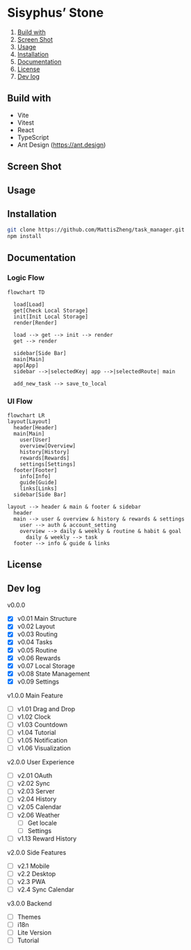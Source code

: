# Sisyphus’ Stone

1. [Build with](#build-with)
2. [Screen Shot](#screen-shot)
3. [Usage](#usage)
4. [Installation](#installation)
5. [Documentation](#documentation)
6. [License](#license)
7. [Dev log](#dev-log)

## Build with

- Vite
- Vitest
- React
- TypeScript
- Ant Design (https://ant.design)

## Screen Shot

## Usage

## Installation

```bash
git clone https://github.com/MattisZheng/task_manager.git
npm install
```

## Documentation

### Logic Flow

```mermaid
flowchart TD

  load[Load]
  get[Check Local Storage]
  init[Init Local Storage]
  render[Render]

  load --> get --> init --> render
  get --> render

  sidebar[Side Bar]
  main[Main]
  app[App]
  sidebar -->|selectedKey| app -->|selectedRoute| main

  add_new_task --> save_to_local

```

### UI Flow

```mermaid
flowchart LR
layout[Layout]
  header[Header]
  main[Main]
    user[User]
    overview[Overview]
    history[History]
    rewards[Rewards]
    settings[Settings]
  footer[Footer]
    info[Info]
    guide[Guide]
    links[Links]
  sidebar[Side Bar]

layout --> header & main & footer & sidebar
  header
  main --> user & overview & history & rewards & settings
    user --> auth & account_setting
    overview --> daily & weekly & routine & habit & goal
      daily & weekly --> task
  footer --> info & guide & links
```

## License

## Dev log

v0.0.0

- [x] v0.01 Main Structure
- [x] v0.02 Layout
- [x] v0.03 Routing
- [x] v0.04 Tasks
- [x] v0.05 Routine
- [x] v0.06 Rewards
- [x] v0.07 Local Storage
- [x] v0.08 State Management
- [x] v0.09 Settings

v1.0.0 Main Feature

- [ ] v1.01 Drag and Drop
- [ ] v1.02 Clock
- [ ] v1.03 Countdown
- [ ] v1.04 Tutorial
- [ ] v1.05 Notification
- [ ] v1.06 Visualization

v2.0.0 User Experience

- [ ] v2.01 OAuth
- [ ] v2.02 Sync
- [ ] v2.03 Server
- [ ] v2.04 History
- [ ] v2.05 Calendar
- [ ] v2.06 Weather
  - [ ] Get locale
  - [ ] Settings
- [ ] v1.13 Reward History

v2.0.0 Side Features

- [ ] v2.1 Mobile
- [ ] v2.2 Desktop
- [ ] v2.3 PWA
- [ ] v2.4 Sync Calendar

v3.0.0 Backend

- [ ] Themes
- [ ] i18n
- [ ] Lite Version
- [ ] Tutorial
